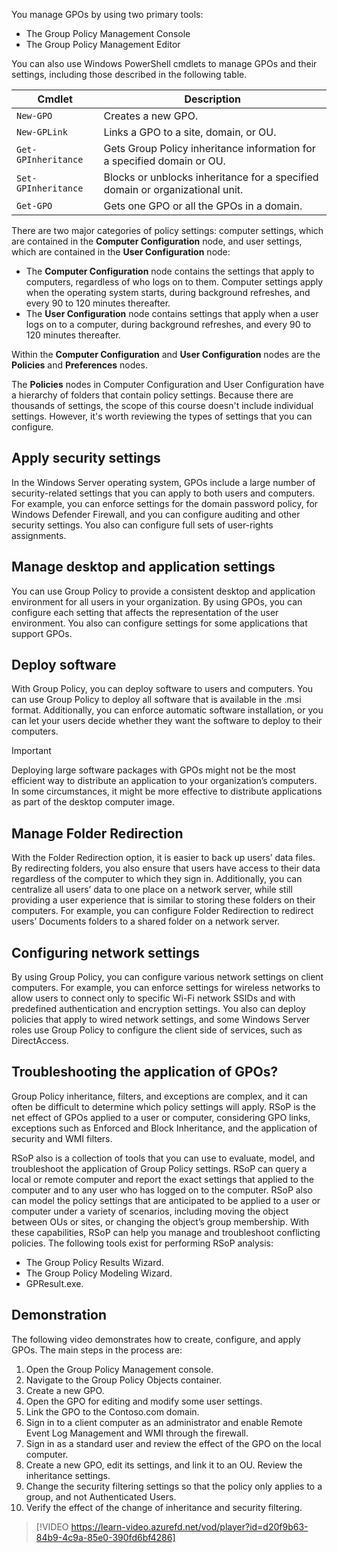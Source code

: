 You manage GPOs by using two primary tools:

 -  The Group Policy Management Console
 -  The Group Policy Management Editor

You can also use Windows PowerShell cmdlets to manage GPOs and their settings, including those described in the following table.

| **Cmdlet**          | **Description**                                                               |
| ------------------- | ----------------------------------------------------------------------------- |
| `New-GPO`           | Creates a new GPO.                                                            |
| `New-GPLink`        | Links a GPO to a site, domain, or OU.                                         |
| `Get-GPInheritance` | Gets Group Policy inheritance information for a specified domain or OU.       |
| `Set-GPInheritance` | Blocks or unblocks inheritance for a specified domain or organizational unit. |
| `Get-GPO`           | Gets one GPO or all the GPOs in a domain.                                     |

There are two major categories of policy settings: computer settings, which are contained in the **Computer Configuration** node, and user settings, which are contained in the **User Configuration** node:

 -  The **Computer Configuration** node contains the settings that apply to computers, regardless of who logs on to them. Computer settings apply when the operating system starts, during background refreshes, and every 90 to 120 minutes thereafter.
 -  The **User Configuration** node contains settings that apply when a user logs on to a computer, during background refreshes, and every 90 to 120 minutes thereafter.

Within the **Computer Configuration** and **User Configuration** nodes are the **Policies** and **Preferences** nodes.

The **Policies** nodes in Computer Configuration and User Configuration have a hierarchy of folders that contain policy settings. Because there are thousands of settings, the scope of this course doesn't include individual settings. However, it's worth reviewing the types of settings that you can configure.

## Apply security settings

In the Windows Server operating system, GPOs include a large number of security-related settings that you can apply to both users and computers. For example, you can enforce settings for the domain password policy, for Windows Defender Firewall, and you can configure auditing and other security settings. You also can configure full sets of user-rights assignments.

## Manage desktop and application settings

You can use Group Policy to provide a consistent desktop and application environment for all users in your organization. By using GPOs, you can configure each setting that affects the representation of the user environment. You also can configure settings for some applications that support GPOs.

## Deploy software

With Group Policy, you can deploy software to users and computers. You can use Group Policy to deploy all software that is available in the .msi format. Additionally, you can enforce automatic software installation, or you can let your users decide whether they want the software to deploy to their computers.

> [!IMPORTANT]
> Deploying large software packages with GPOs might not be the most efficient way to distribute an application to your organization’s computers. In some circumstances, it might be more effective to distribute applications as part of the desktop computer image.

## Manage Folder Redirection

With the Folder Redirection option, it is easier to back up users’ data files. By redirecting folders, you also ensure that users have access to their data regardless of the computer to which they sign in. Additionally, you can centralize all users’ data to one place on a network server, while still providing a user experience that is similar to storing these folders on their computers. For example, you can configure Folder Redirection to redirect users’ Documents folders to a shared folder on a network server.

## Configuring network settings

By using Group Policy, you can configure various network settings on client computers. For example, you can enforce settings for wireless networks to allow users to connect only to specific Wi-Fi network SSIDs and with predefined authentication and encryption settings. You also can deploy policies that apply to wired network settings, and some Windows Server roles use Group Policy to configure the client side of services, such as DirectAccess.

## Troubleshooting the application of GPOs?

Group Policy inheritance, filters, and exceptions are complex, and it can often be difficult to determine which policy settings will apply. RSoP is the net effect of GPOs applied to a user or computer, considering GPO links, exceptions such as Enforced and Block Inheritance, and the application of security and WMI filters.

RSoP also is a collection of tools that you can use to evaluate, model, and troubleshoot the application of Group Policy settings. RSoP can query a local or remote computer and report the exact settings that applied to the computer and to any user who has logged on to the computer. RSoP also can model the policy settings that are anticipated to be applied to a user or computer under a variety of scenarios, including moving the object between OUs or sites, or changing the object’s group membership. With these capabilities, RSoP can help you manage and troubleshoot conflicting policies. The following tools exist for performing RSoP analysis:

 -  The Group Policy Results Wizard.
 -  The Group Policy Modeling Wizard.
 -  GPResult.exe.

## Demonstration

The following video demonstrates how to create, configure, and apply GPOs. The main steps in the process are:

1.  Open the Group Policy Management console.
2.  Navigate to the Group Policy Objects container.
3.  Create a new GPO.
4.  Open the GPO for editing and modify some user settings.
5.  Link the GPO to the Contoso.com domain.
6.  Sign in to a client computer as an administrator and enable Remote Event Log Management and WMI through the firewall.
7.  Sign in as a standard user and review the effect of the GPO on the local computer.
8.  Create a new GPO, edit its settings, and link it to an OU. Review the inheritance settings.
9.  Change the security filtering settings so that the policy only applies to a group, and not Authenticated Users.
10. Verify the effect of the change of inheritance and security filtering.

> [!VIDEO https://learn-video.azurefd.net/vod/player?id=d20f9b63-84b9-4c9a-85e0-390fd6bf4286]
